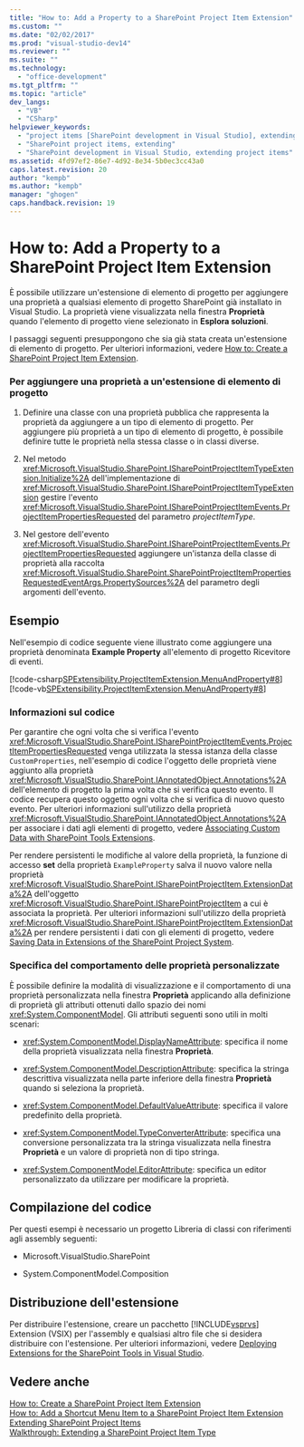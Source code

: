 ```yaml
---
title: "How to: Add a Property to a SharePoint Project Item Extension"
ms.custom: ""
ms.date: "02/02/2017"
ms.prod: "visual-studio-dev14"
ms.reviewer: ""
ms.suite: ""
ms.technology: 
  - "office-development"
ms.tgt_pltfrm: ""
ms.topic: "article"
dev_langs: 
  - "VB"
  - "CSharp"
helpviewer_keywords: 
  - "project items [SharePoint development in Visual Studio], extending"
  - "SharePoint project items, extending"
  - "SharePoint development in Visual Studio, extending project items"
ms.assetid: 4fd97ef2-86e7-4d92-8e34-5b0ec3cc43a0
caps.latest.revision: 20
author: "kempb"
ms.author: "kempb"
manager: "ghogen"
caps.handback.revision: 19
---
```

# How to: Add a Property to a SharePoint Project Item Extension
  È possibile utilizzare un'estensione di elemento di progetto per aggiungere una proprietà a qualsiasi elemento di progetto SharePoint già installato in Visual Studio.  La proprietà viene visualizzata nella finestra **Proprietà** quando l'elemento di progetto viene selezionato in **Esplora soluzioni**.  
  
 I passaggi seguenti presuppongono che sia già stata creata un'estensione di elemento di progetto.  Per ulteriori informazioni, vedere [How to: Create a SharePoint Project Item Extension](../sharepoint/how-to-create-a-sharepoint-project-item-extension.md).  
  
### Per aggiungere una proprietà a un'estensione di elemento di progetto  
  
1.  Definire una classe con una proprietà pubblica che rappresenta la proprietà da aggiungere a un tipo di elemento di progetto.  Per aggiungere più proprietà a un tipo di elemento di progetto, è possibile definire tutte le proprietà nella stessa classe o in classi diverse.  
  
2.  Nel metodo <xref:Microsoft.VisualStudio.SharePoint.ISharePointProjectItemTypeExtension.Initialize%2A> dell'implementazione di <xref:Microsoft.VisualStudio.SharePoint.ISharePointProjectItemTypeExtension> gestire l'evento <xref:Microsoft.VisualStudio.SharePoint.ISharePointProjectItemEvents.ProjectItemPropertiesRequested> del parametro *projectItemType*.  
  
3.  Nel gestore dell'evento <xref:Microsoft.VisualStudio.SharePoint.ISharePointProjectItemEvents.ProjectItemPropertiesRequested> aggiungere un'istanza della classe di proprietà alla raccolta <xref:Microsoft.VisualStudio.SharePoint.SharePointProjectItemPropertiesRequestedEventArgs.PropertySources%2A> del parametro degli argomenti dell'evento.  
  
## Esempio  
 Nell'esempio di codice seguente viene illustrato come aggiungere una proprietà denominata **Example Property** all'elemento di progetto Ricevitore di eventi.  
  
 [!code-csharp[SPExtensibility.ProjectItemExtension.MenuAndProperty#8](../snippets/csharp/VS_Snippets_OfficeSP/spextensibility.projectitemextension.menuandproperty/cs/extension/projectitemextensionproperty.cs#8)]
 [!code-vb[SPExtensibility.ProjectItemExtension.MenuAndProperty#8](../snippets/visualbasic/VS_Snippets_OfficeSP/spextensibility.projectitemextension.menuandproperty/vb/extension/projectitemextensionproperty.vb#8)]  
  
### Informazioni sul codice  
 Per garantire che ogni volta che si verifica l'evento <xref:Microsoft.VisualStudio.SharePoint.ISharePointProjectItemEvents.ProjectItemPropertiesRequested> venga utilizzata la stessa istanza della classe `CustomProperties`, nell'esempio di codice l'oggetto delle proprietà viene aggiunto alla proprietà <xref:Microsoft.VisualStudio.SharePoint.IAnnotatedObject.Annotations%2A> dell'elemento di progetto la prima volta che si verifica questo evento.  Il codice recupera questo oggetto ogni volta che si verifica di nuovo questo evento.  Per ulteriori informazioni sull'utilizzo della proprietà <xref:Microsoft.VisualStudio.SharePoint.IAnnotatedObject.Annotations%2A> per associare i dati agli elementi di progetto, vedere [Associating Custom Data with SharePoint Tools Extensions](../sharepoint/associating-custom-data-with-sharepoint-tools-extensions.md).  
  
 Per rendere persistenti le modifiche al valore della proprietà, la funzione di accesso **set** della proprietà `ExampleProperty` salva il nuovo valore nella proprietà <xref:Microsoft.VisualStudio.SharePoint.ISharePointProjectItem.ExtensionData%2A> dell'oggetto <xref:Microsoft.VisualStudio.SharePoint.ISharePointProjectItem> a cui è associata la proprietà.  Per ulteriori informazioni sull'utilizzo della proprietà <xref:Microsoft.VisualStudio.SharePoint.ISharePointProjectItem.ExtensionData%2A> per rendere persistenti i dati con gli elementi di progetto, vedere [Saving Data in Extensions of the SharePoint Project System](../sharepoint/saving-data-in-extensions-of-the-sharepoint-project-system.md).  
  
### Specifica del comportamento delle proprietà personalizzate  
 È possibile definire la modalità di visualizzazione e il comportamento di una proprietà personalizzata nella finestra **Proprietà** applicando alla definizione di proprietà gli attributi ottenuti dallo spazio dei nomi <xref:System.ComponentModel>.  Gli attributi seguenti sono utili in molti scenari:  
  
-   <xref:System.ComponentModel.DisplayNameAttribute>: specifica il nome della proprietà visualizzata nella finestra **Proprietà**.  
  
-   <xref:System.ComponentModel.DescriptionAttribute>: specifica la stringa descrittiva visualizzata nella parte inferiore della finestra **Proprietà** quando si seleziona la proprietà.  
  
-   <xref:System.ComponentModel.DefaultValueAttribute>: specifica il valore predefinito della proprietà.  
  
-   <xref:System.ComponentModel.TypeConverterAttribute>: specifica una conversione personalizzata tra la stringa visualizzata nella finestra **Proprietà** e un valore di proprietà non di tipo stringa.  
  
-   <xref:System.ComponentModel.EditorAttribute>: specifica un editor personalizzato da utilizzare per modificare la proprietà.  
  
## Compilazione del codice  
 Per questi esempi è necessario un progetto Libreria di classi con riferimenti agli assembly seguenti:  
  
-   Microsoft.VisualStudio.SharePoint  
  
-   System.ComponentModel.Composition  
  
## Distribuzione dell'estensione  
 Per distribuire l'estensione, creare un pacchetto [!INCLUDE[vsprvs](../sharepoint/includes/vsprvs-md.md)] Extension \(VSIX\) per l'assembly e qualsiasi altro file che si desidera distribuire con l'estensione.  Per ulteriori informazioni, vedere [Deploying Extensions for the SharePoint Tools in Visual Studio](../sharepoint/deploying-extensions-for-the-sharepoint-tools-in-visual-studio.md).  
  
## Vedere anche  
 [How to: Create a SharePoint Project Item Extension](../sharepoint/how-to-create-a-sharepoint-project-item-extension.md)   
 [How to: Add a Shortcut Menu Item to a SharePoint Project Item Extension](../sharepoint/how-to-add-a-shortcut-menu-item-to-a-sharepoint-project-item-extension.md)   
 [Extending SharePoint Project Items](../sharepoint/extending-sharepoint-project-items.md)   
 [Walkthrough: Extending a SharePoint Project Item Type](../sharepoint/walkthrough-extending-a-sharepoint-project-item-type.md)  
  
  